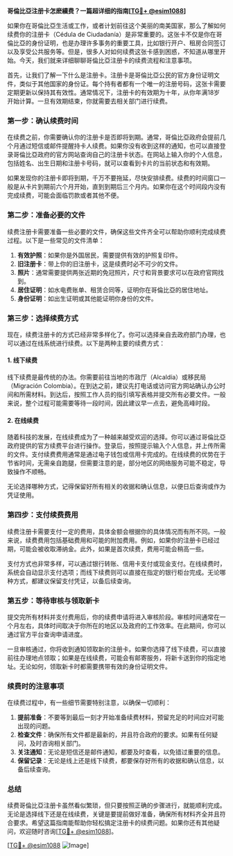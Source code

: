 **哥倫比亞注册卡怎麽續费？一篇超详细的指南[[TG💪+ @esim1088](https://t.me/s/esim1088)]**

如果你在哥倫比亞生活或工作，或者计划前往这个美丽的南美国家，那么了解如何续费你的注册卡（Cédula de Ciudadanía）是非常重要的。这张卡不仅是你在哥倫比亞的身份证明，也是办理许多事务的重要工具，比如银行开户、租房合同签订以及享受公共服务等。但是，很多人对如何续费这张卡感到困惑，不知道从哪里开始。今天，我们就来详细聊聊哥倫比亞注册卡的续费流程和注意事项。

首先，让我们了解一下什么是注册卡。注册卡是哥倫比亞公民的官方身份证明文件，类似于其他国家的身份证。每个持有者都有一个唯一的注册号码，这张卡需要定期更新以保持其有效性。通常情况下，注册卡的有效期为十年，从你年满18岁开始计算。一旦有效期结束，你就需要去相关部门进行续费。

### **第一步：确认续费时间**

在续费之前，你需要确认你的注册卡是否即将到期。通常，哥倫比亞政府会提前几个月通过短信或邮件提醒持卡人续费。如果你没有收到这样的通知，也可以直接登录哥倫比亞政府的官方网站查询自己的注册卡状态。在网站上输入你的个人信息，包括姓名、出生日期和注册卡号码，就可以查看到卡片的当前状态和有效期。

如果发现你的注册卡即将到期，千万不要拖延，尽快安排续费。续费的时间窗口一般是从卡片到期前六个月开始，直到到期后三个月内。如果你在这个时间段内没有完成续费，可能会面临罚款或者其他不便。

### **第二步：准备必要的文件**

续费注册卡需要准备一些必要的文件，确保这些文件齐全可以帮助你顺利完成续费过程。以下是一些常见的文件清单：

1. **有效护照**：如果你是外国居民，需要提供有效的护照复印件。
2. **旧注册卡**：带上你的旧注册卡，这是续费时必不可少的文件。
3. **照片**：通常需要提供两张近期的免冠照片，尺寸和背景要求可以在政府官网找到。
4. **居住证明**：如水电费账单、租赁合同等，证明你在哥倫比亞的居住地址。
5. **身份证明**：如出生证明或其他能证明你身份的文件。

### **第三步：选择续费方式**

现在，续费注册卡的方式已经非常多样化了。你可以选择亲自去政府部门办理，也可以通过在线系统进行续费。以下是两种主要的续费方式：

#### **1. 线下续费**

线下续费是最传统的办法。你需要前往当地的市政厅（Alcaldía）或移民局（Migración Colombia）。在到达之前，建议先打电话或访问官方网站确认办公时间和所需材料。到达后，按照工作人员的指引填写表格并提交所有必要文件。一般来说，整个过程可能需要等待一段时间，因此建议早一点去，避免高峰时段。

#### **2. 在线续费**

随着科技的发展，在线续费成为了一种越来越受欢迎的选择。你可以通过哥倫比亞政府提供的官方续费平台进行操作。登录后，按照提示输入个人信息，并上传所需的文件。支付续费费用通常是通过电子钱包或信用卡完成的。在线续费的优势在于节省时间，无需亲自跑腿，但需要注意的是，部分地区的网络服务可能不稳定，导致操作不顺畅。

无论选择哪种方式，记得保留好所有相关的收据和确认信息，以便日后查询或作为凭证使用。

### **第四步：支付续费费用**

续费注册卡需要支付一定的费用，具体金额会根据你的具体情况而有所不同。一般来说，续费费用包括基础费用和可能的附加费用。例如，如果你的注册卡已经过期，可能会被收取滞纳金。此外，如果是首次续费，费用可能会稍高一些。

支付方式也非常多样，可以通过银行转账、信用卡支付或现金支付。在线续费时，系统会自动显示支付选项；而线下续费则可以直接在指定的银行柜台完成。无论哪种方式，都建议保留支付凭证，以备后续查询。

### **第五步：等待审核与领取新卡**

提交完所有材料并支付费用后，你的续费申请将进入审核阶段。审核时间通常在一个月左右，具体时间取决于你所在的地区以及政府的工作效率。在此期间，你可以通过官方平台查询申请进度。

一旦审核通过，你将收到通知领取新的注册卡。如果你选择了线下续费，可以直接前往办理地点领取；如果是在线续费，可能会有邮寄服务，将新卡送到你的指定地址。无论如何，领取新卡时都需要携带有效的身份证明文件。

### **续费时的注意事项**

在续费过程中，有一些细节需要特别注意，以确保一切顺利：

1. **提前准备**：不要等到最后一刻才开始准备续费材料，预留充足的时间应对可能出现的问题。
2. **检查文件**：确保所有文件都是最新的，并且符合政府的要求。如果有任何疑问，及时咨询相关部门。
3. **关注通知**：无论是短信还是邮件通知，都要及时查看，以免错过重要的信息。
4. **保留记录**：无论是线上还是线下续费，都要保存好所有的收据和确认信息，以备后续查询。

### **总结**

续费哥倫比亞注册卡虽然看似繁琐，但只要按照正确的步骤进行，就能顺利完成。无论是选择线下还是在线续费，关键是要提前做好准备，确保所有材料齐全并且符合要求。希望这篇指南能帮助你轻松搞定注册卡的续费问题。如果你还有其他疑问，欢迎随时咨询[[TG💪+ @esim1088](https://t.me/s/esim1088)]。

[[TG💪+ @esim1088](https://t.me/s/esim1088) ![Image](https://i.postimg.cc/4NQfJmqS/Snipaste-2025-05-13-00-14-12.png)]